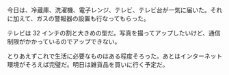 今日は、冷蔵庫、洗濯機、電子レンジ、テレビ、テレビ台が一気に届いた。それに加えて、ガスの警報器の設置も行なってもらった。

テレビは 32 インチの割と大きめの型だ。写真を撮ってアップしたいけど、通信制限がかかっているのでアップできない。

とりあえずこれで生活に必要なものはある程度そろった。あとはインターネット環境がそろえば完璧だ。明日は雑貨品を買いに行く予定だ。
